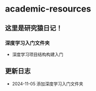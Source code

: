 # academic-resources
## 这里是研究猿日记！


### 深度学习入门文件夹
- 深度学习项目结构构建入门


## 更新日志
- 2024-11-05 添加深度学习入门文件夹
